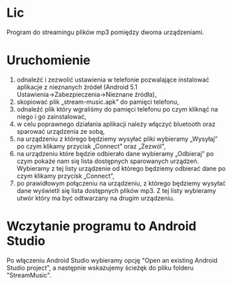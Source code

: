 # Lic
Program do streamingu plików mp3 pomiędzy dwoma urządzeniami.

# Uruchomienie

1) odnaleźć i zezwolić ustawienia w telefonie pozwalające instalować aplikacje z nieznanych źródeł
(Android 5.1 Ustawienia→Zabezpieczenia→Nieznane źródła),
2) skopiować plik „stream-music.apk” do pamięci telefonu,
3) odnaleźć plik który wgraliśmy do pamięci telefonu po czym kliknąć na niego i go zainstalować,
4) w celu poprawnego działania aplikacji należy włączyć bluetooth oraz sparować urządzenia ze sobą,
5) na urządzeniu z którego będziemy wysyłać pliki wybieramy „Wysyłaj” po czym klikamy przycisk
„Connect” oraz „Zezwól”,
6) na urządzeniu które będzie odbierało dane wybieramy „Odbieraj” po czym pokaże nam się lista
dostępnych sparowanych urządzeń. Wybieramy z tej listy urządzenie od którego będziemy odbierać
dane po czym klikamy przycisk „Connect”,
7) po prawidłowym połączeniu na urządzeniu, z którego będziemy wysyłać dane wyświetli się lista
dostępnych plików mp3. Z tej listy wybieramy utwór który ma być odtwarzany na drugim urządzeniu.

# Wczytanie programu to Android Studio

Po włączeniu Android Studio wybieramy opcję "Open an existing Android Studio project", a następnie wskazujemy ścieżęk do pliku folderu "StreamMusic".
